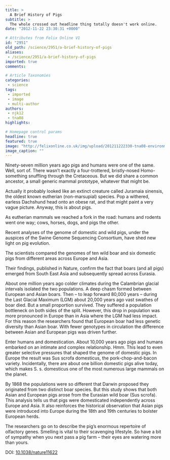 ```yaml
---
title: >
  A Brief History of Pigs
subtitle: >
  The whole crossed out headline thing totally doesn't work online.
date: "2012-11-22 23:30:31 +0000"

# Attributes from Felix Online V1
id: "2951"
old_path: /science/2951/a-brief-history-of-pigs
aliases:
 - /science/2951/a-brief-history-of-pigs
imported: true
comments:

# Article Taxonomies
categories:
 - science
tags:
 - imported
 - image
 - multi-author
authors:
 - njk12
 - tna08
highlights:

# Homepage control params
headline: true
featured: true
image: "http://felixonline.co.uk/img/upload/201211222330-tna08-environmental-impact-disposal-waste-large-scale-pig-production-copy.jpg"
image_caption: ""
---
```


Ninety-seven million years ago pigs and humans were one of the same. Well, sort of. There wasn’t exactly a four-trottered, bristly-nosed Homo-something snuffling through the Cretaceous. But we did share a common ancestor, a small generic mammal prototype, whatever that might be.

Actually it probably looked like an extinct creature called Juramaia sinensis, the oldest known eutherian (non-marsupial) species. Pop a withered, earless Dachshund head onto an obese rat, and that might paint a very vague picture. Anyway, this is about pigs.

As eutherian mammals we reached a fork in the road: humans and rodents went one way; cows, horses, dogs, and pigs the other.

Recent analyses of the genome of domestic and wild pigs, under the auspices of the Swine Genome Sequencing Consortium, have shed new light on pig evolution.

The scientists compared the genomes of ten wild boar and six domestic pigs from different areas across Europe and Asia.

Their findings, published in Nature, confirm the fact that boars (and all pigs) emerged from South East Asia and subsequently spread across Eurasia.

About one million years ago colder climates during the Calambrian glacial intervals isolated the two populations. A deep chasm formed between European and Asian boars.
 Then – to leap forward 80,000 years – during the Last Glacial Maximum (LGM) about 20,000 years ago vast swathes of boar died. But a small proportion survived. They suffered a population bottleneck on both sides of the split. However, this drop in population was more pronounced in Europe than in Asia where the LGM had less impact. For this reason the researchers found that European boar had less genetic diversity than Asian boar. With fewer genotypes in circulation the difference between Asian and European pigs was driven further.

Enter humans and domestication. About 10,000 years ago pigs and humans embarked on an intimate and complex relationship. Hmm. This lead to even greater selective pressures that shaped the genome of domestic pigs. In Europe the result was Sus scrofa domesticus, the pork-chop-and-bacon variety. Incidentally, there are about one billion domestic pigs alive today, which makes S. s. domesticus one of the most numerous large mammals on the planet.

By 1868 the populations were so different that Darwin proposed they originated from two distinct boar species. But this study shows that both Asian and European pigs arose from the Eurasian wild boar (Sus scrofa). This analysis tells us that pigs were domesticated independently across Europe and Asia. It also reinforces the historical observation that Asian pigs were introduced into Europe during the 18th and 19th centuries to bolster European herds.

The researchers go on to describe the pig’s enormous repertoire of olfactory genes. Smelling is vital to their scavenging lifestyle. So have a bit of sympathy when you next pass a pig farm – their eyes are watering more than yours.

DOI: [10.1038/nature11622](http://www.nature.com/nature/journal/v491/n7424/full/nature11622.html)
